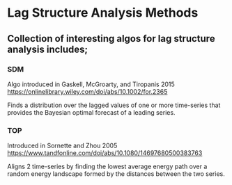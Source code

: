 # Lag Structure Analysis Methods 

## Collection of interesting algos for lag structure analysis includes; 

### SDM

Algo introduced in Gaskell, McGroarty, and Tiropanis 2015
https://onlinelibrary.wiley.com/doi/abs/10.1002/for.2365

Finds a distribution over the lagged values of one or more time-series 
that provides the Bayesian optimal forecast of a leading series. 

### TOP

Introduced in Sornette and Zhou 2005
https://www.tandfonline.com/doi/abs/10.1080/14697680500383763

Aligns 2 time-series by finding the lowest average energy path over a 
random energy landscape formed by the distances between the two series.